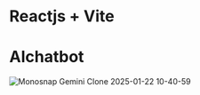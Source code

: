 # Reactjs + Vite

# AIchatbot
![Monosnap Gemini Clone 2025-01-22 10-40-59](https://github.com/user-attachments/assets/c3312092-1ee0-46a7-9bde-c8521177e65d)
